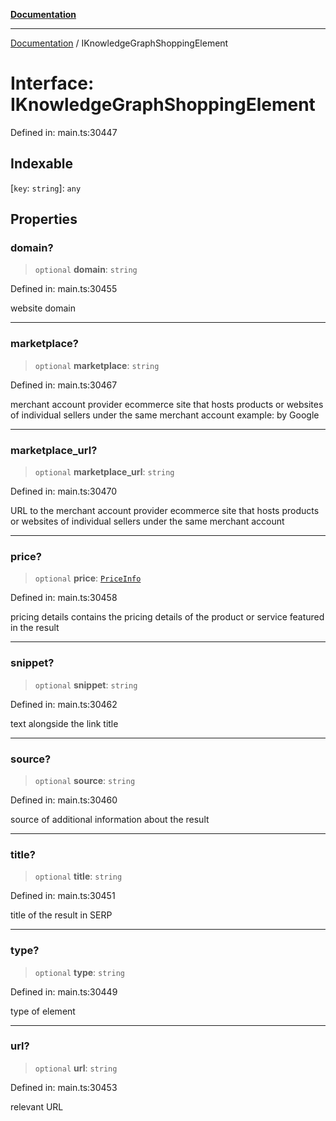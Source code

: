[**Documentation**](../README.md)

***

[Documentation](../README.md) / IKnowledgeGraphShoppingElement

# Interface: IKnowledgeGraphShoppingElement

Defined in: main.ts:30447

## Indexable

\[`key`: `string`\]: `any`

## Properties

### domain?

> `optional` **domain**: `string`

Defined in: main.ts:30455

website domain

***

### marketplace?

> `optional` **marketplace**: `string`

Defined in: main.ts:30467

merchant account provider
ecommerce site that hosts products or websites of individual sellers under the same merchant account
example:
by Google

***

### marketplace\_url?

> `optional` **marketplace\_url**: `string`

Defined in: main.ts:30470

URL to the merchant account provider
ecommerce site that hosts products or websites of individual sellers under the same merchant account

***

### price?

> `optional` **price**: [`PriceInfo`](../classes/PriceInfo.md)

Defined in: main.ts:30458

pricing details
contains the pricing details of the product or service featured in the result

***

### snippet?

> `optional` **snippet**: `string`

Defined in: main.ts:30462

text alongside the link title

***

### source?

> `optional` **source**: `string`

Defined in: main.ts:30460

source of additional information about the result

***

### title?

> `optional` **title**: `string`

Defined in: main.ts:30451

title of the result in SERP

***

### type?

> `optional` **type**: `string`

Defined in: main.ts:30449

type of element

***

### url?

> `optional` **url**: `string`

Defined in: main.ts:30453

relevant URL
